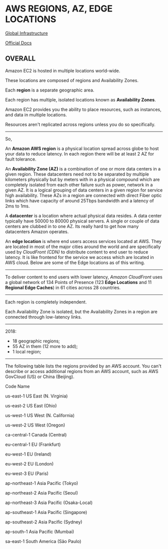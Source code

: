 # AWS REGIONS, AZ, EDGE LOCATIONS

[Global Infrastructure](https://aws.amazon.com/about-aws/global-infrastructure/)

[Official Docs](https://docs.aws.amazon.com/AWSEC2/latest/UserGuide/using-regions-availability-zones.html)

## OVERALL

Amazon EC2 is hosted in multiple locations world-wide. 

These locations are composed of regions and Availability Zones. 

Each **region** is a separate geographic area. 

Each region has multiple, isolated locations known as **Availability Zones**. 

Amazon EC2 provides you the ability to place resources, such as instances, and data in multiple locations. 

Resources aren't replicated across regions unless you do so specifically.


____________________________________________


So,

An **Amazon AWS region** is a physical location spread across globe to host your data to reduce latency. In each region there will be at least 2 AZ for fault tolerance.

An **Availability Zone (AZ)** is a combination of one or more data centers in a given region. These datacenters need not to be separated by multiple kilometers physically but by meters with in a physical compound which are completely isolated from each other failure such as power, network in a given AZ.  It is a logical grouping of data centers in a given region for service high availability. These AZs in a region are connected with direct Fiber optic links which have capacity of around 25Tbps bandwidth and a latency of 2ms to 1ms. 

A **datacenter** is a location where actual physical data resides. A data center typically have 50000 to 80000 physical servers. A single or couple of data centers are clubbed in to one AZ. Its really hard to get how many datacenters Amazon operates. 

An **edge location** is where end users access services located at AWS. They are located in most of the major cities around the world and are specifically used by *CloudFront (CDN)* to distribute content to end user to reduce latency. It is like frontend for the service we access which are located in AWS cloud. Below are some of the Edge locations as of this writing.

____________________________________________

To deliver content to end users with lower latency, *Amazon CloudFront* uses a global network of 134 Points of Presence (123 **Edge Locations** and 11 **Regional Edge Caches**) in 61 cities across 28 countries.

____________________________________________

Each region is completely independent. 

Each Availability Zone is isolated, but the Availability Zones in a region are connected through low-latency links. 

____________________________________________
2018:
  - 18 geographic regions;
  - 55 AZ in them (12 more to add);
  - 1 local region;

____________________________________________

The following table lists the regions provided by an AWS account. You can't describe or access additional regions from an AWS account, such as AWS GovCloud (US) or China (Beijing).

Code	      Name

us-east-1     US East (N. Virginia)

us-east-2     US East (Ohio)

us-west-1     US West (N. California)

us-west-2     US West (Oregon)

ca-central-1      Canada (Central)

eu-central-1      EU (Frankfurt)

eu-west-1     EU (Ireland)

eu-west-2     EU (London)

eu-west-3     EU (Paris)

ap-northeast-1      Asia Pacific (Tokyo)

ap-northeast-2      Asia Pacific (Seoul)

ap-northeast-3      Asia Pacific (Osaka-Local)

ap-southeast-1      Asia Pacific (Singapore)

ap-southeast-2      Asia Pacific (Sydney)

ap-south-1       Asia Pacific (Mumbai)

sa-east-1  South America (São Paulo)





































